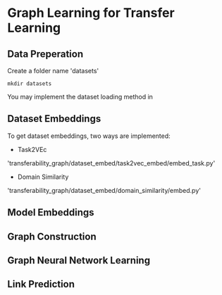 # Graph Learning for Transfer Learning

## Data Preperation

Create a folder name 'datasets'
```
mkdir datasets
```
You may implement the dataset loading method in 

## Dataset Embeddings
To get dataset embeddings, two ways are implemented:
- Task2VEc

'transferability_graph/dataset_embed/task2vec_embed/embed_task.py'
- Domain Similarity

'transferability_graph/dataset_embed/domain_similarity/embed.py'

## Model Embeddings

## Graph Construction

## Graph Neural Network Learning

## Link Prediction

